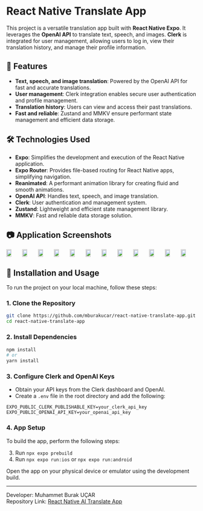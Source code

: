 # React Native Translate App

This project is a versatile translation app built with **React Native Expo**. It leverages the **OpenAI API** to translate text, speech, and images. **Clerk** is integrated for user management, allowing users to log in, view their translation history, and manage their profile information.

## 🚀 Features

- **Text, speech, and image translation**: Powered by the OpenAI API for fast and accurate translations.
- **User management**: Clerk integration enables secure user authentication and profile management.
- **Translation history**: Users can view and access their past translations.
- **Fast and reliable**: Zustand and MMKV ensure performant state management and efficient data storage.

## 🛠️ Technologies Used

- **Expo**: Simplifies the development and execution of the React Native application.
- **Expo Router**: Provides file-based routing for React Native apps, simplifying navigation.
- **Reanimated**: A performant animation library for creating fluid and smooth animations.
- **OpenAI API**: Handles text, speech, and image translation.
- **Clerk**: User authentication and management system.
- **Zustand**: Lightweight and efficient state management library.
- **MMKV**: Fast and reliable data storage solution.

## 📷 Application Screenshots

<div style="display: flex; flex-direction: 'row';">
<img src="./screenshots/1.jpeg" width=30%>
<img src="./screenshots/2.jpeg" width=30%>
<img src="./screenshots/3.jpeg" width=30%>
<img src="./screenshots/4.jpeg" width=30%>
<img src="./screenshots/5.jpeg" width=30%>
<img src="./screenshots/6.jpeg" width=30%>
<img src="./screenshots/7.jpeg" width=30%>
<img src="./screenshots/8.jpeg" width=30%>
<img src="./screenshots/9.jpeg" width=30%>
<img src="./screenshots/10.jpeg" width=30%>
<img src="./screenshots/11.jpeg" width=30%>
<img src="./screenshots/12.jpeg" width=30%>
</div>

## 🔧 Installation and Usage

To run the project on your local machine, follow these steps:

### 1. Clone the Repository

```bash
git clone https://github.com/mburakucar/react-native-translate-app.git
cd react-native-translate-app
```

### 2. Install Dependencies

```bash
npm install
# or
yarn install
```

### 3. Configure Clerk and OpenAI Keys

- Obtain your API keys from the Clerk dashboard and OpenAI.
- Create a `.env` file in the root directory and add the following:

```env
EXPO_PUBLIC_CLERK_PUBLISHABLE_KEY=your_clerk_api_key
EXPO_PUBLIC_OPENAI_API_KEY=your_openai_api_key
```

### 4. App Setup

To build the app, perform the following steps:

3. Run `npx expo prebuild`
4. Run `npx expo run:ios` or `npx expo run:android`

Open the app on your physical device or emulator using the development build.

---

Developer: Muhammet Burak UÇAR  
Repository Link: [React Native AI Translate App](https://github.com/mburakucar/react-native-ai-translate-app)
